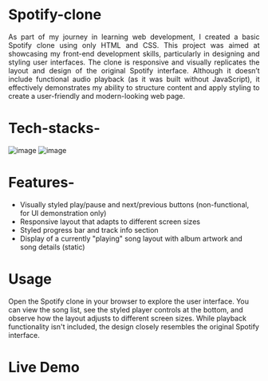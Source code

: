 # Spotify-clone

<p align =" justify"> As part of my journey in learning web development, I created a basic Spotify clone using only HTML and CSS. This project was aimed at showcasing my front-end development skills, particularly in designing and styling user interfaces. The clone is responsive and visually replicates the layout and design of the original Spotify interface. Although it doesn’t include functional audio playback (as it was built without JavaScript), it effectively demonstrates my ability to structure content and apply styling to create a user-friendly and modern-looking web page. </p>


# Tech-stacks-

![image](https://github.com/user-attachments/assets/4b80b3a3-89d8-46b3-927e-bab19d462f7d)  ![image](https://github.com/user-attachments/assets/321d3d1f-c1c1-422b-89ab-bf79b5034fbe)


# Features-

- Visually styled play/pause and next/previous buttons (non-functional, for UI demonstration only)
- Responsive layout that adapts to different screen sizes
- Styled progress bar and track info section
- Display of a currently "playing" song layout with album artwork and song details (static)

# Usage
Open the Spotify clone in your browser to explore the user interface. You can view the song list, see the styled player controls at the bottom, and observe how the layout adjusts to different screen sizes. While playback functionality isn't included, the design closely resembles the original Spotify interface.

# Live Demo


